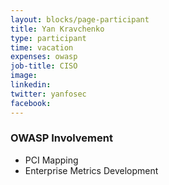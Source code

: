 ```yaml
---
layout: blocks/page-participant
title: Yan Kravchenko
type: participant
time: vacation
expenses: owasp
job-title: CISO
image: 
linkedin:
twitter: yanfosec
facebook:
---
```


### OWASP Involvement

* PCI Mapping
* Enterprise Metrics Development
